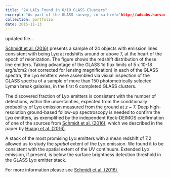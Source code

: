 ```yaml
---
title: "24 LAEs Found in 6/10 GLASS Clusters"
excerpt: "As part of the GLASS survey, in <a href="http://adsabs.harvard.edu/abs/2015arXiv151104205S" target="_blank">Schmidt et al. (2016)</a> we presented the first sample of Lyα emitters detected in the slitless NIR spectrsocopy collected by the GLASS observations. <br/><center><img src='/images/S16_GLASSLAEs.png'></center>"
collection: portfolio
date: 2015-11-13
---
```


updated file...

<a href="http://adsabs.harvard.edu/abs/2015arXiv151104205S" target="_blank">Schmidt et al. (2016)</a> presents a sample of 24 objects with emission lines consistent with being Lyα at redshifts around or above 7, at the heart of the epoch of reionization. The figure shows the redshift distribution of these line emitters. Taking advantage of the GLASS 1σ flux limits of 5 x 10-18 erg/s/cm2 (not corrected for lensing magnification) in each of the GLASS spectra, the Lyα emitters were assembled via visual inspection of the GLASS spectra of a sample of more than 150 photometrically selected Lyman break galaxies, in the first 6 completed GLASS clusters.

The discovered fraction of Lyα emitters is consistent with the number of detections, within the uncertainties, expected from the conditionally probability of Lyα emission measured from the ground at <em>z </em>~ 7. Deep high-resolution ground-based follow-up spectroscopy is needed to confirm the Lyα emitters, as exemplified by the independent Keck-DEIMOS confirmation of one of the sources from <a href="http://adsabs.harvard.edu/abs/2015arXiv151104205S" target="_blank">Schmidt et al. (2016)</a>, which we described in the paper by <a href="http://adsabs.harvard.edu/abs/2015arXiv150402099H" target="_blank">Huang et al. (2016)</a>.

A stack of the most promising Lyα emitters with a mean redshift of 7.2 allowed us to study the <em>spatial</em> extent of the Lyα emission. We found it to be consistent with the spatial extent of the UV continuum. Extended Lyα emission, if present, is below the surface brightness detection threshold in the GLASS Lyα emitter stack.

For more information please see <a href="http://adsabs.harvard.edu/abs/2015arXiv151104205S" target="_blank">Schmidt et al. (2016) </a>